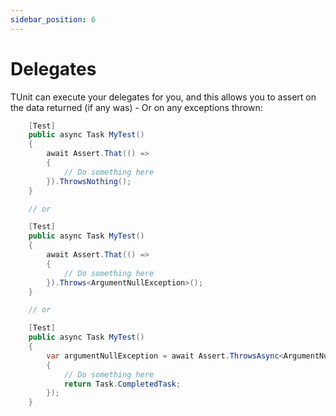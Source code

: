 ```yaml
---
sidebar_position: 6
---
```


# Delegates

TUnit can execute your delegates for you, and this allows you to assert on the data returned (if any was) - Or on any exceptions thrown:

```csharp
    [Test]
    public async Task MyTest()
    {
        await Assert.That(() =>
        {
            // Do something here
        }).ThrowsNothing();
    }

    // or

    [Test]
    public async Task MyTest()
    {
        await Assert.That(() =>
        {
            // Do something here
        }).Throws<ArgumentNullException>();
    }

    // or 

    [Test]
    public async Task MyTest()
    {
        var argumentNullException = await Assert.ThrowsAsync<ArgumentNullException>(() =>
        {
            // Do something here
            return Task.CompletedTask;
        });
    }
```

